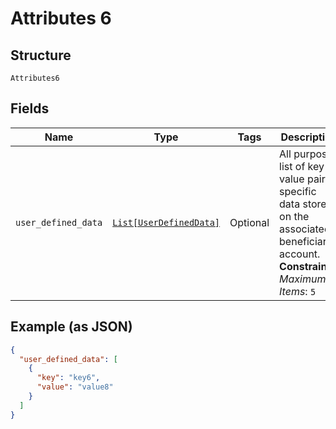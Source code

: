 
# Attributes 6

## Structure

`Attributes6`

## Fields

| Name | Type | Tags | Description |
|  --- | --- | --- | --- |
| `user_defined_data` | [`List[UserDefinedData]`](../../doc/models/user-defined-data.md) | Optional | All purpose list of key-value pairs specific data stored on the associated beneficiary account.<br>**Constraints**: *Maximum Items*: `5` |

## Example (as JSON)

```json
{
  "user_defined_data": [
    {
      "key": "key6",
      "value": "value8"
    }
  ]
}
```


